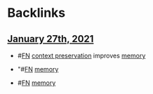
# Backlinks
## [January 27th, 2021](<January 27th, 2021.md>)
- #[FN](<FN.md>) [context preservation](<context preservation.md>) improves [memory](<memory.md>)

- "#[FN](<FN.md>) [memory](<memory.md>)

- #[FN](<FN.md>) [memory](<memory.md>)

